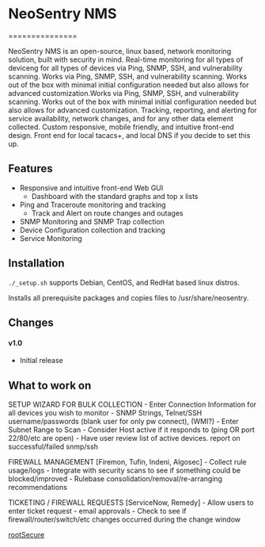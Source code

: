 # NeoSentry NMS
===============

NeoSentry NMS is an open-source, linux based, network monitoring solution, 
built with security in mind. Real-time monitoring for all types of deviceng 
for all types of devices via Ping, SNMP, SSH, and vulnerability scanning. 
Works via Ping, SNMP, SSH, and vulnerability scanning. Works out of the box 
with minimal initial configuration needed but also allows for advanced 
customization.Works via Ping, SNMP, SSH, and vulnerability scanning. Works 
out of the box with minimal initial configuration needed but also allows 
for advanced customization. Tracking, reporting, and alerting for service 
availability, network changes, and for any other data element collected. 
Custom responsive, mobile friendly, and intuitive front-end design. 
Front end for local tacacs+, and local DNS if you decide to set this up. 


Features
--------

- Responsive and intuitive front-end Web GUI
  - Dashboard with the standard graphs and top x lists
- Ping and Traceroute monitoring and tracking
  - Track and Alert on route changes and outages
- SNMP Monitoring and SNMP Trap collection
- Device Configuration collection and tracking
- Service Monitoring


Installation
------------

``./_setup.sh`` supports Debian, CentOS, and RedHat based linux distros.

Installs all prerequisite packages and copies files to /usr/share/neosentry.


Changes
-------

#### v1.0
  - Initial release


What to work on
---------------

SETUP WIZARD FOR BULK COLLECTION
	- Enter Connection Information for all devices you wish to monitor
		- SNMP Strings, Telnet/SSH username/passwords (blank user for only pw connect), (WMI?)
	- Enter Subnet Range to Scan
		- Consider Host active if it responds to (ping OR port 22/80/etc are open)
	- Have user review list of active devices. report on successful/failed snmp/ssh  

FIREWALL MANAGEMENT [Firemon, Tufin, Indeni, Algosec]
	- Collect rule usage/logs
	- Integrate with security scans to see if something could be blocked/improved
	- Rulebase consolidation/removal/re-arranging recommendations
	
TICKETING / FIREWALL REQUESTS [ServiceNow, Remedy]
	- Allow users to enter ticket request
		- email approvals
	- Check to see if firewall/router/switch/etc changes occurred during the change window
	
	

[rootSecure](https://www.rootsecure.io/)